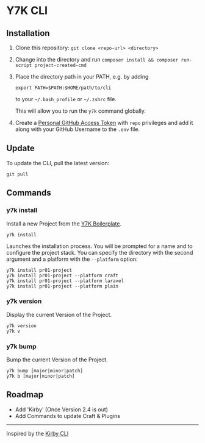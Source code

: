 # Y7K CLI

## Installation

1. Clone this repository: `git clone <repo-url> <directory>`

2. Change into the  directory and run `composer install && composer run-script project-created-cmd`

3. Place the directory path in your PATH, e.g. by adding
    ```
    export PATH=$PATH:$HOME/path/to/cli
    ```
    to your `~/.bash_profile` or `~/.zshrc` file.
    
    This will allow you to run the `y7k` command globally.

4. Create a [Personal GitHub Access Token](https://github.com/settings/tokens) with `repo` privileges and add it along with your GitHub Username to the `.env` file.

## Update

To update the CLI, pull the latest version:
```
git pull
```

## Commands

### y7k install

Install a new Project from the [Y7K Boilerplate](https://github.com/Y7K/plate).

```
y7k install
```

Launches the installation process. You will be prompted for a name and to configure the project stack.
You can specify the directory with the second argument and a platform with the `--platform` option:

```
y7k install pr01-project
y7k install pr01-project --platform craft
y7k install pr01-project --platform laravel
y7k install pr01-project --platform plain
```


### y7k version 

Display the current Version of the Project.

```
y7k version
y7k v 
```

### y7k bump 

Bump the current Version of the Project.

```
y7k bump [major|minor|patch]
y7k b [major|minor|patch]
```

## Roadmap

* Add 'Kirby' (Once Version 2.4 is out)
* Add Commands to update Craft & Plugins

-----

Inspired by the [Kirby CLI](https://github.com/getkirby/cli)

